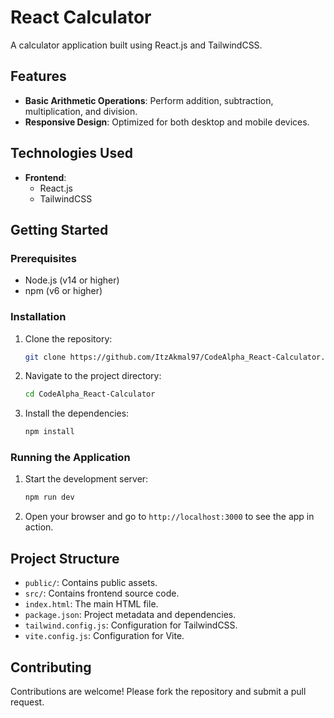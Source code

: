 # React Calculator

A calculator application built using React.js and TailwindCSS.

## Features

- **Basic Arithmetic Operations**: Perform addition, subtraction, multiplication, and division.
- **Responsive Design**: Optimized for both desktop and mobile devices.

## Technologies Used

- **Frontend**:
  - React.js
  - TailwindCSS

## Getting Started

### Prerequisites

- Node.js (v14 or higher)
- npm (v6 or higher)

### Installation

1. Clone the repository:
    ```sh
    git clone https://github.com/ItzAkmal97/CodeAlpha_React-Calculator.git
    ```
2. Navigate to the project directory:
    ```sh
    cd CodeAlpha_React-Calculator
    ```
3. Install the dependencies:
    ```sh
    npm install
    ```

### Running the Application

1. Start the development server:
    ```sh
    npm run dev
    ```
2. Open your browser and go to `http://localhost:3000` to see the app in action.

## Project Structure

- `public/`: Contains public assets.
- `src/`: Contains frontend source code.
- `index.html`: The main HTML file.
- `package.json`: Project metadata and dependencies.
- `tailwind.config.js`: Configuration for TailwindCSS.
- `vite.config.js`: Configuration for Vite.

## Contributing

Contributions are welcome! Please fork the repository and submit a pull request.
